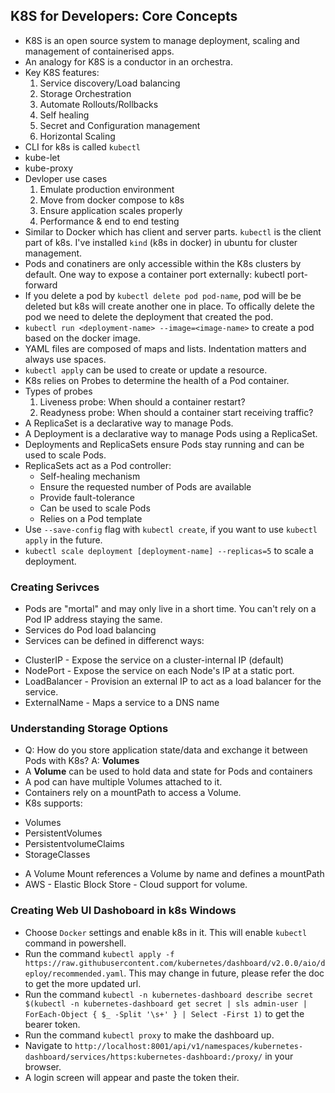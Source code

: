 ## K8S for Developers: Core Concepts

* K8S is an open source system to manage deployment, scaling and management of containerised apps.
* An analogy for K8S is a conductor in an orchestra.
* Key K8S features:
    1. Service discovery/Load balancing
    2. Storage Orchestration
    3. Automate Rollouts/Rollbacks
    4. Self healing
    5. Secret and Configuration management
    6. Horizontal Scaling
* CLI for k8s is called `kubectl`
* kube-let
* kube-proxy
* Devloper use cases
    1. Emulate production environment
    2. Move from docker compose to k8s
    3. Ensure application scales properly
    5. Performance & end to end testing
* Similar to Docker which has client and server parts. `kubectl` is the client part of k8s. I've installed `kind` (k8s in docker) in ubuntu for cluster management.
* Pods and conatiners are only accessible within the K8s clusters by default. One way to expose a container port externally: kubectl port-forward
* If you delete a pod by `kubectl delete pod pod-name`, pod will be be deleted but k8s will create another one in place. To offically delete the pod we need to delete the deployment that created the pod.
* `kubectl run <deployment-name> --image=<image-name>` to create a pod based on the docker image.
* YAML files are composed of maps and lists. Indentation matters and always use spaces.
* `kubectl apply` can be used to create or update a resource.
* K8s relies on Probes to determine the health of a Pod container.
* Types of probes
    1. Liveness probe: When should a container restart?
    2. Readyness probe: When should a  container start receiving traffic?
* A ReplicaSet is a declarative way to manage Pods.
* A Deployment is a declarative way to manage Pods using a ReplicaSet.
* Deployments and ReplicaSets ensure Pods stay running and can be used to scale Pods.
* ReplicaSets act as a Pod controller:
    - Self-healing mechanism
    - Ensure the requested number of Pods are available
    - Provide fault-tolerance
    - Can be used to scale Pods
    - Relies on a Pod template 
* Use `--save-config` flag with `kubectl create`, if you want to use `kubectl apply` in the future.
* `kubectl scale deployment [deployment-name] --replicas=5` to scale a deployment.

### Creating Serivces

* Pods are "mortal" and may only live in a short time. You can't rely on a Pod IP address staying the same.
* Services do Pod load balancing 
* Services can be defined in differenct ways: 
 - ClusterIP - Expose the service on a cluster-internal IP (default)
 - NodePort - Expose the service on each Node's IP at a static port.
 - LoadBalancer - Provision an external IP to act as a load balancer for the service.
 - ExternalName - Maps a service to a DNS name

### Understanding Storage Options

* Q: How do you store application state/data and exchange it between Pods with K8s? A: **Volumes**
* A **Volume** can be used to hold data and state for Pods and containers
* A pod can have multiple Volumes attached to it.
* Containers rely on a mountPath to access a Volume.
* K8s supports:
 - Volumes
 - PersistentVolumes
 - PersistentvolumeClaims
 - StorageClasses
* A Volume Mount references a Volume by name and defines a mountPath
* AWS - Elastic Block Store - Cloud support for volume.

### Creating Web UI Dashoboard in k8s Windows

* Choose `Docker` settings and enable k8s in it. This will enable `kubectl` command in powershell.
* Run the command `kubectl apply -f https://raw.githubusercontent.com/kubernetes/dashboard/v2.0.0/aio/deploy/recommended.yaml`. This may change in future, please refer the doc to get the more updated url.
* Run the command `kubectl -n kubernetes-dashboard describe secret $(kubectl -n kubernetes-dashboard get secret | sls admin-user | ForEach-Object { $_ -Split '\s+' } | Select -First 1)` to get the bearer token.
* Run the command `kubectl proxy` to make the dashboard up.
* Navigate to `http://localhost:8001/api/v1/namespaces/kubernetes-dashboard/services/https:kubernetes-dashboard:/proxy/` in your browser.
* A login screen will appear and paste the token their.
